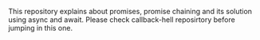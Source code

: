 This repository explains about promises, promise chaining and its solution using async and await. Please check callback-hell reposirtory before jumping in this one. 
